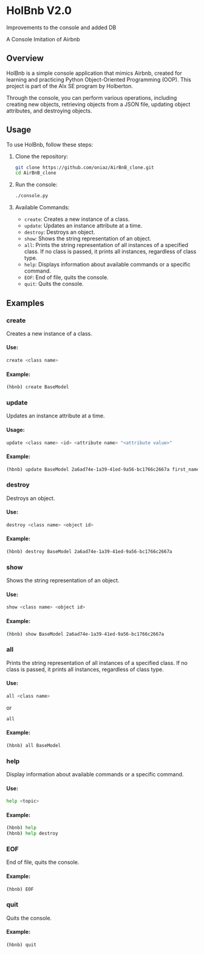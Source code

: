 # HolBnb V2.0

Improvements to the console and added DB

A Console Imitation of Airbnb

## Overview

HolBnb is a simple console application that mimics Airbnb, created for learning and practicing Python Object-Oriented Programming (OOP). This project is part of the Alx SE program by Holberton.

Through the console, you can perform various operations, including creating new objects, retrieving objects from a JSON file, updating object attributes, and destroying objects.

## Usage

To use HolBnb, follow these steps:

1. Clone the repository:
   ```bash
   git clone https://github.com/oniaz/AirBnB_clone.git
   cd AirBnB_clone
   ```

2. Run the console:
   ```bash
   ./console.py
   ```

3. Available Commands:
   - `create`: Creates a new instance of a class.
   - `update`: Updates an instance attribute at a time.
   - `destroy`: Destroys an object.
   - `show`: Shows the string representation of an object.
   - `all`: Prints the string representation of all instances of a specified class. If no class is passed, it prints all instances, regardless of class type.
   - `help`: Displays information about available commands or a specific command.
   - `EOF`: End of file, quits the console.
   - `quit`: Quits the console.

## Examples

### create
Creates a new instance of a class.

#### Use:
```bash
create <class name>
```

#### Example:
```bash
(hbnb) create BaseModel
```

### update
Updates an instance attribute at a time.

#### Usage:
```bash
update <class name> <id> <attribute name> "<attribute value>"
```

#### Example:
```bash
(hbnb) update BaseModel 2a6ad74e-1a39-41ed-9a56-bc1766c2667a first_name "Endeavour Morse"
```

### destroy
Destroys an object.

#### Use:
```bash
destroy <class name> <object id>
```

#### Example:
```bash
(hbnb) destroy BaseModel 2a6ad74e-1a39-41ed-9a56-bc1766c2667a
```

### show
Shows the string representation of an object.

#### Use:
```bash
show <class name> <object id>
```

#### Example:
```bash
(hbnb) show BaseModel 2a6ad74e-1a39-41ed-9a56-bc1766c2667a
```

### all
Prints the string representation of all instances of a specified class. If no class is passed, it prints all instances, regardless of class type.

#### Use:
```bash
all <class name>
```
or
```bash
all
```

#### Example:
```bash
(hbnb) all BaseModel
```

### help
Display information about available commands or a specific command.

#### Use:
```bash
help <topic>
```

#### Example:
```bash
(hbnb) help
(hbnb) help destroy
```

### EOF
End of file, quits the console.

#### Example:
```bash
(hbnb) EOF
```

### quit
Quits the console.

#### Example:
```bash
(hbnb) quit
```
